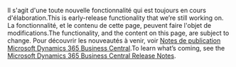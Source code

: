 <span data-ttu-id="607a3-101">Il s'agit d'une toute nouvelle fonctionnalité qui est toujours en cours d'élaboration.</span><span class="sxs-lookup"><span data-stu-id="607a3-101">This is early-release functionality that we’re still working on.</span></span> <span data-ttu-id="607a3-102">La fonctionnalité, et le contenu de cette page, peuvent faire l'objet de modifications.</span><span class="sxs-lookup"><span data-stu-id="607a3-102">The functionality, and the content on this page, are subject to change.</span></span> <span data-ttu-id="607a3-103">Pour découvrir les nouveautés à venir, voir [Notes de publication Microsoft Dynamics 365 Business Central](https://go.microsoft.com/fwlink/?linkid=2047422).</span><span class="sxs-lookup"><span data-stu-id="607a3-103">To learn what’s coming, see the [Microsoft Dynamics 365 Business Central Release Notes](https://go.microsoft.com/fwlink/?linkid=2047422).</span></span>